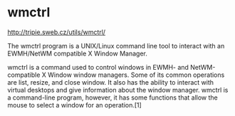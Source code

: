 # wmctrl  
http://tripie.sweb.cz/utils/wmctrl/

The wmctrl program is a UNIX/Linux command line tool to interact with an EWMH/NetWM compatible X Window Manager.

wmctrl is a command used to control windows in EWMH- and NetWM-compatible X Window window managers. Some of its common operations are list, resize, and close window. It also has the ability to interact with virtual desktops and give information about the window manager. wmctrl is a command-line program, however, it has some functions that allow the mouse to select a window for an operation.[1]